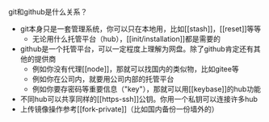 git和github是什么关系？
- git本身只是一套管理系统，你可以只在本地用，比如[[stash]]，[[reset]]等等
  - 无论用什么托管平台（hub），[[init/installation]]都是需要的
- github是一个托管平台，可以一定程度上理解为网盘。除了github肯定还有其他的提供商
  - 例如你没有代理[[node]]，那就可以找国内的类似物，比如gitee等
  - 例如你在公司内，就要用公司内部的托管平台
  - 例如你要存密码等重要信息（"key"），那就可以用[[keybase]]的hub功能
- 不同hub可以共享同样的[[https-ssh]]公钥。你用一个私钥可以连接许多hub
- 上传镜像操作参考[[fork-private]]（比如国内备份一份墙外的）
